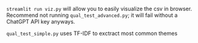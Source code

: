 `streamlit run viz.py` will allow you to easily visualize the csv in browser.\
Recommend not running `qual_test_advanced.py`; it will fail without a ChatGPT API key anyways.

`qual_test_simple.py` uses TF-IDF to exctract most common themes
